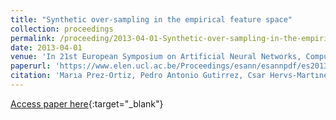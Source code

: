 ```yaml
---
title: "Synthetic over-sampling in the empirical feature space"
collection: proceedings
permalink: /proceeding/2013-04-01-Synthetic-over-sampling-in-the-empirical-feature-space
date: 2013-04-01
venue: 'In 21st European Symposium on Artificial Neural Networks, Computational Intelligence and Machine Learning (ESANN2013)'
paperurl: 'https://www.elen.ucl.ac.be/Proceedings/esann/esannpdf/es2013-103.pdf'
citation: 'Marıa Prez-Ortiz, Pedro Antonio Gutirrez, Csar Hervs-Martınez, &quot;Synthetic over-sampling in the empirical feature space.&quot; In 21st European Symposium on Artificial Neural Networks, Computational Intelligence and Machine Learning (ESANN2013), 2013, Bruges, Belgium, pp.385-390.'
---
```

[Access paper here](https://www.elen.ucl.ac.be/Proceedings/esann/esannpdf/es2013-103.pdf){:target="_blank"}
